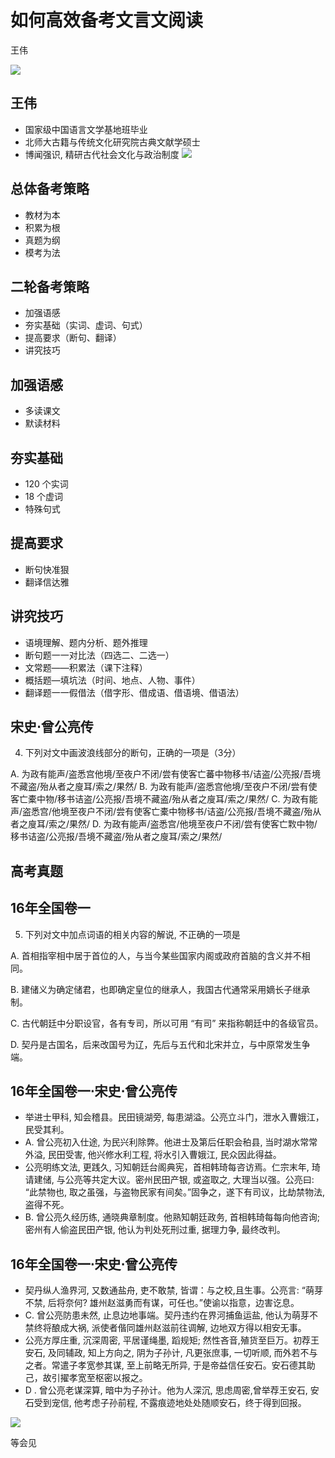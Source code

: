 # 如何高效备考文言文阅读 

王伟

![](https://cdn.mathpix.com/cropped/2024_04_28_dd43d597ee1b01e97761g-01.jpg?height=150&width=176&top_left_y=1172&top_left_x=1146)

## 王伟

- 国家级中国语言文学基地班毕业
- 北师大古籍与传统文化研究院古典文献学硕士
- 博闻强识, 精研古代社会文化与政治制度
![](https://cdn.mathpix.com/cropped/2024_04_28_dd43d597ee1b01e97761g-02.jpg?height=772&width=1576&top_left_y=851&top_left_x=344)


## 总体备考策略

- 教材为本
- 积累为根
- 真题为纲
- 模考为法


## 二轮备考策略

- 加强语感
- 夯实基础（实词、虚词、句式）
- 提高要求（断句、翻译）
- 讲究技巧


## 加强语感

- 多读课文
- 默读材料


## 夯实基础

- 120 个实词
- 18 个虚词
- 特殊句式


## 提高要求

- 断句快准狠
- 翻译信达雅


## 讲究技巧

- 语境理解、题内分析、题外推理
- 断句题一一对比法（四选二、二选一）
- 文常题——积累法（课下注释）
- 概括题—填坑法（时间、地点、人物、事件）
- 翻译题一一假借法（借字形、借成语、借语境、借语法）


## 宋史$\cdot$曾公亮传

4. 下列对文中画波浪线部分的断句，正确的一项是（3分）

A. 为政有能声/盗悉宫他境/至夜户不闭/尝有使客亡蕃中物移书/诘盗/公亮报/吾境不藏盗/殆从者之廋耳/索之/果然/ B. 为政有能声/盗悉宫他境/至夜户不闭/尝有使客亡橐中物/移书诘盗/公亮报/吾境不藏盗/殆从者之廋耳/索之/果然/ C. 为政有能声/盗悉宫/他境至夜户不闭/尝有使客亡橐中物移书/诘盗/公亮报/吾境不藏盗/殆从者之廋耳/索之/果然/ D. 为政有能声/盗悉宫/他境至夜户不闭/尝有使客亡㪙中物/移书诘盗/公亮报/吾境不藏盗/殆从者之廋耳/索之/果然/

## 高考真题

## 16年全国卷一

5. 下列对文中加点词语的相关内容的解说, 不正确的一项是

A. 首相指宰相中居于首位的人，与当今某些国家内阁或政府首脑的含义并不相同。

B. 建储义为确定储君，也即确定皇位的继承人，我国古代通常采用嫡长子继承制。

C. 古代朝廷中分职设官，各有专司，所以可用 “有司” 来指称朝廷中的各级官员。

D. 契丹是古国名，后来改国号为辽，先后与五代和北宋并立，与中原常发生争端。

## 16年全国卷一$\cdot$宋史$\cdot$曾公亮传

- 举进士甲科, 知会稽县。民田镜湖旁, 每患湖溢。公亮立斗门，泄水入曹娥江，民受其利。
- A. 曾公亮初入仕途, 为民兴利除弊。他进士及第后任职会䄸县, 当时湖水常常外溢, 民田受害, 他兴修水利工程, 将水引入曹娥江, 民众因此得益。
- 公亮明练文法, 更践久, 习知朝廷台阁典宪，首相韩琦每咨访焉。仁宗末年, 琦请建储, 与公亮等共定大议。密州民田产银, 或盗取之, 大理当以强。公亮曰: “此禁物也, 取之虽强，与盗物民家有间矣。”固争之，遂下有司议，比劫禁物法, 盗得不死。
- B. 曾公亮久经历练, 通晓典章制度。他熟知朝廷政务, 首相韩琦每每向他咨询; 密州有人偷盗民田产银, 他认为判处死刑过重, 据理力争, 最终改判。


## 16年全国卷一$\cdot$宋史$\cdot$曾公亮传

- 契丹纵人渔界河, 又数通盐舟, 吏不敢禁, 皆谓：与之校,且生事。公亮言: “萌芽不禁, 后将奈何? 雄州赵滋勇而有谋，可任也。”使谕以指意，边害讫息。
- C. 曾公亮防患未然, 止息边地事端。契丹违约在界河捕鱼运盐, 他认为萌芽不禁终将酿成大祸, 派使者偕同雄州赵滋前往调解, 边地双方得以相安无事。
- 公亮方厚庄重, 沉深周密, 平居谨绳墨, 蹈规矩; 然性吝音,殖货至巨万。初荐王安石, 及同辅政, 知上方向之, 阴为子孙计, 凡更张庶事, 一切听顺, 而外若不与之者。常遣子孝宽参其谋, 至上前略无所异, 于是帝益信任安石。安石德其助己，故引擢孝宽至枢密以报之。
- D . 曾公亮老谋深算, 暗中为子孙计。他为人深沉, 思虑周密,曾举荐王安石, 安石受到宠信, 他考虑子孙前程, 不露痕迹地处处随顺安石，终于得到回报。

![](https://cdn.mathpix.com/cropped/2024_04_28_dd43d597ee1b01e97761g-13.jpg?height=453&width=1540&top_left_y=548&top_left_x=474)

等会见

